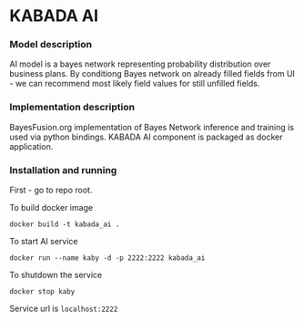 # KABADA AI

### Model description
AI model is a bayes network representing probability 
distribution over business plans. By conditiong Bayes network on 
already filled fields from UI - we can recommend most likely
field values for still unfilled fields.

### Implementation description

BayesFusion.org implementation of Bayes Network inference and training 
is used via python bindings. KABADA AI component is packaged as docker 
application.

### Installation and running
First - go to repo root. 

To build docker image
```buildoutcfg
docker build -t kabada_ai .
```

To start AI service
```buildoutcfg
docker run --name kaby -d -p 2222:2222 kabada_ai
```

To shutdown the service
```buildoutcfg
docker stop kaby
```

Service url is ``localhost:2222``